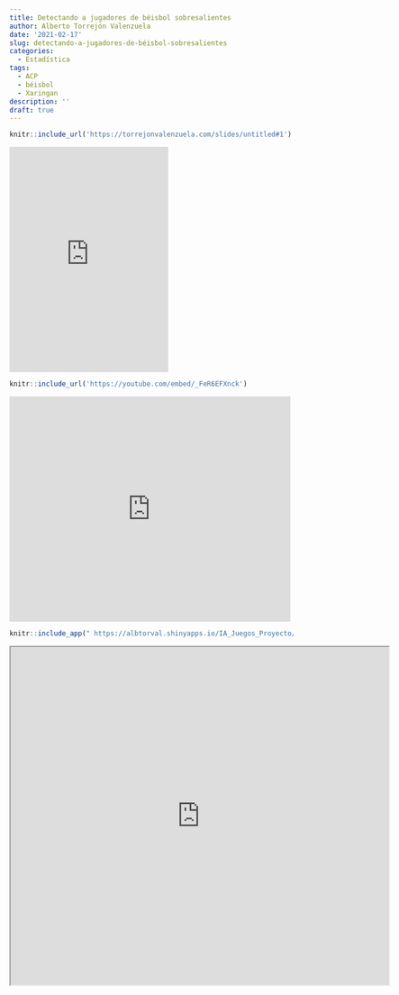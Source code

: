 ```yaml
---
title: Detectando a jugadores de béisbol sobresalientes
author: Alberto Torrejón Valenzuela
date: '2021-02-17'
slug: detectando-a-jugadores-de-béisbol-sobresalientes
categories:
  - Estadística
tags:
  - ACP
  - béisbol
  - Xaringan
description: ''
draft: true
---
```



```r
knitr::include_url('https://torrejonvalenzuela.com/slides/untitled#1')
```

<iframe src="https://torrejonvalenzuela.com/slides/untitled#1" width="56%" height="400px" style="border: none;"></iframe>


```r
knitr::include_url('https://youtube.com/embed/_FeR6EFXnck')
```

<iframe src="https://youtube.com/embed/_FeR6EFXnck" width="99%" height="400px" style="border: none;"></iframe>


```r
knitr::include_app(" https://albtorval.shinyapps.io/IA_Juegos_Proyecto/", height = "600px")
```

<iframe src=" https://albtorval.shinyapps.io/IA_Juegos_Proyecto/?showcase=0" width="672" height="600px"></iframe>

